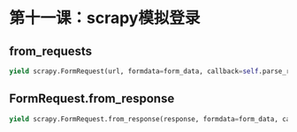 # 第十一课：scrapy模拟登录

## from_requests

```python
yield scrapy.FormRequest(url, formdata=form_data, callback=self.parse_repo)
```



## FormRequest.from_response

```python
yield scrapy.FormRequest.from_response(response, formdata=form_data, callback=self.parse_repo)
```

